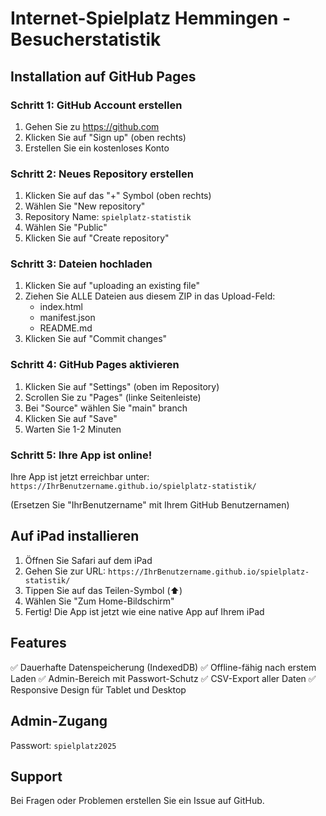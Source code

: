 # Internet-Spielplatz Hemmingen - Besucherstatistik

## Installation auf GitHub Pages

### Schritt 1: GitHub Account erstellen
1. Gehen Sie zu https://github.com
2. Klicken Sie auf "Sign up" (oben rechts)
3. Erstellen Sie ein kostenloses Konto

### Schritt 2: Neues Repository erstellen
1. Klicken Sie auf das "+" Symbol (oben rechts)
2. Wählen Sie "New repository"
3. Repository Name: `spielplatz-statistik`
4. Wählen Sie "Public"
5. Klicken Sie auf "Create repository"

### Schritt 3: Dateien hochladen
1. Klicken Sie auf "uploading an existing file"
2. Ziehen Sie ALLE Dateien aus diesem ZIP in das Upload-Feld:
   - index.html
   - manifest.json
   - README.md
3. Klicken Sie auf "Commit changes"

### Schritt 4: GitHub Pages aktivieren
1. Klicken Sie auf "Settings" (oben im Repository)
2. Scrollen Sie zu "Pages" (linke Seitenleiste)
3. Bei "Source" wählen Sie "main" branch
4. Klicken Sie auf "Save"
5. Warten Sie 1-2 Minuten

### Schritt 5: Ihre App ist online!
Ihre App ist jetzt erreichbar unter:
`https://IhrBenutzername.github.io/spielplatz-statistik/`

(Ersetzen Sie "IhrBenutzername" mit Ihrem GitHub Benutzernamen)

## Auf iPad installieren

1. Öffnen Sie Safari auf dem iPad
2. Gehen Sie zur URL: `https://IhrBenutzername.github.io/spielplatz-statistik/`
3. Tippen Sie auf das Teilen-Symbol (⬆️)
4. Wählen Sie "Zum Home-Bildschirm"
5. Fertig! Die App ist jetzt wie eine native App auf Ihrem iPad

## Features

✅ Dauerhafte Datenspeicherung (IndexedDB)
✅ Offline-fähig nach erstem Laden
✅ Admin-Bereich mit Passwort-Schutz
✅ CSV-Export aller Daten
✅ Responsive Design für Tablet und Desktop

## Admin-Zugang

Passwort: `spielplatz2025`

## Support

Bei Fragen oder Problemen erstellen Sie ein Issue auf GitHub.
